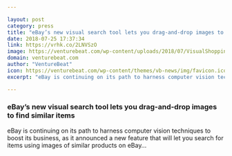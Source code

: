 ```yaml
---

layout: post
category: press
title: "eBay’s new visual search tool lets you drag-and-drop images to find similar items"
date: 2018-07-25 17:37:34
link: https://vrhk.co/2LNVSzO
image: https://venturebeat.com/wp-content/uploads/2018/07/VisualShoppingAsset-Embargoeduntil_7.25.18.jpg?fit=1200%2C660&strip=all
domain: venturebeat.com
author: "VentureBeat"
icon: https://venturebeat.com/wp-content/themes/vb-news/img/favicon.ico
excerpt: "eBay is continuing on its path to harness computer vision techniques to boost its business, as it announced a new feature that will let you search for items using images of similar products on eBay…"

---
```


### eBay’s new visual search tool lets you drag-and-drop images to find similar items

eBay is continuing on its path to harness computer vision techniques to boost its business, as it announced a new feature that will let you search for items using images of similar products on eBay…